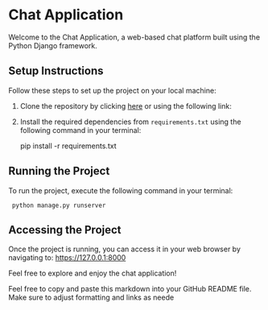 # Chat Application

Welcome to the Chat Application, a web-based chat platform built using the Python Django framework.

## Setup Instructions

Follow these steps to set up the project on your local machine:


1. Clone the repository by clicking [here](https://github.com/kibetamos/Chat_app/tree/main) or using the following link:

2. Install the required dependencies from `requirements.txt` using the following command in your terminal:

      pip install -r requirements.txt


## Running the Project

To run the project, execute the following command in your terminal:

     python manage.py runserver



## Accessing the Project

Once the project is running, you can access it in your web browser by navigating to:
https://127.0.0.1:8000


Feel free to explore and enjoy the chat application!

Feel free to copy and paste this markdown into your GitHub README file. Make sure to adjust formatting and links as neede
